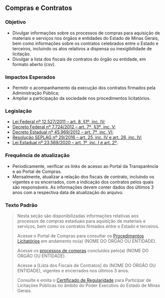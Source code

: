 ## Compras e Contratos

###	Objetivo
-	Divulgar informações sobre os processos de compras para aquisição de materiais e serviços nos órgãos e entidades do Estado de Minas Gerais, bem como informações sobre os contratos celebrados entre o Estado e terceiros, incluindo os atos relativos a dispensa ou inexigibilidade de licitação.
-	Divulgar a lista dos fiscais de contratos do órgão ou entidade, em formato aberto (csv).

###	Impactos Esperados
-	Permitir o acompanhamento da execução dos contratos firmados pela Administração Pública;
-	Ampliar a participação da sociedade nos procedimentos licitatórios.

###	Legislação
-	[Lei Federal nº 12.527/2011 – art. 8, §1º, inc. IV](http://www.planalto.gov.br/ccivil_03/_ato2011-2014/2011/lei/l12527.htm#art8);
-	[Decreto Federal nº 7.724/2012 – art. 7º, §3º, inc. V](http://www.planalto.gov.br/ccivil_03/_ato2011-2014/2012/decreto/d7724.htm#art7);
-	[Decreto Estadual nº 45.969/2012 – art. 7º, inc. VI](https://www.almg.gov.br/consulte/legislacao/completa/completa.html?tipo=DEC&num=45969&ano=2012);
-	[Resolução SEPLAG nº 29/2016 – art. 25, inc. IV e art. 26, inc. IV](http://www.planejamento.mg.gov.br/sites/default/files/documentos/resolucao_sitios_seplag_29_de_05_07_2016_1.pdf);
-	[Lei Estadual nº 23.569/2020 – art. 1º, inc. I e art. 2º](https://www.almg.gov.br/consulte/legislacao/completa/completa.html?tipo=LEI&num=23569&comp=&ano=2020).

###	Frequência de atualização
- Periodicamente, verificar os links de acesso ao Portal da Transparência e ao Portal de Compras.
- Mensalmente, atualizar a relação dos fiscais de contrato, incluindo os vigentes e os encerrados, com a indicação dos contratos pelos quais são responsáveis. As informações devem conter dados dos últimos 3 anos com a respectiva data de atualização do arquivo.

###	Texto Padrão

> Nesta seção são disponibilizadas informações relativas aos processos de compras estaduais para aquisição de materiais e serviços, bem como os contratos firmados entre o Estado e terceiros.
> 
> Acesse o Portal de Compras para consultar os [Procedimentos Licitatórios](http://compras.mg.gov.br/) em andamento no(a) (NOME DO ÓRGÃO OU ENTIDADE).
> 
> Acesse os [processos de compras](https://www.transparencia.mg.gov.br/licitacoes-e-contratos/compras-e-contratos) concluídos pelo(a) (NOME DO ÓRGÃO OU ENTIDADE).
> 
> Acesse a [Lista dos Fiscais de Contratos] do (NOME DO ÓRGÃO OU ENTIDADE), vigentes e encerrados nos últimos 3 anos.
> 
> Consulte e emita o [Certificado de Regularidade]( https://www.cagef.mg.gov.br/fornecedor-web/br/gov/prodemge/seplag/fornecedor/publico/index.zul) para Participar de Licitações Públicas no âmbito do Poder Executivo do Estado de Minas Gerais.

